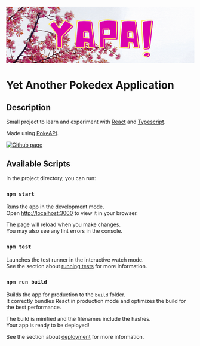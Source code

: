 <img src="documentation/YAPA!.gif"></img>

# Yet Another Pokedex Application

## Description

Small project to learn and experiment with [React](https://reactjs.org/) and [Typescript](https://www.typescriptlang.org/).

Made using [PokeAPI](https://pokeapi.co/).

[![Github page](https://img.shields.io/badge/GitHub-100000?style=for-the-badge&logo=github&logoColor=white)](https://github.com/PokeAPI/pokeapi)

## Available Scripts

In the project directory, you can run:

### `npm start`

Runs the app in the development mode.\
Open [http://localhost:3000](http://localhost:3000) to view it in your browser.

The page will reload when you make changes.\
You may also see any lint errors in the console.

### `npm test`

Launches the test runner in the interactive watch mode.\
See the section about [running tests](https://facebook.github.io/create-react-app/docs/running-tests) for more information.

### `npm run build`

Builds the app for production to the `build` folder.\
It correctly bundles React in production mode and optimizes the build for the best performance.

The build is minified and the filenames include the hashes.\
Your app is ready to be deployed!

See the section about [deployment](https://facebook.github.io/create-react-app/docs/deployment) for more information.
